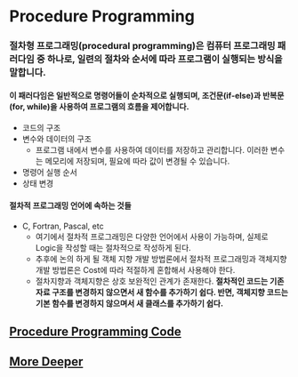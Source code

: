 # Procedure Programming 

### 절차형 프로그래밍(procedural programming)은 컴퓨터 프로그래밍 패러다임 중 하나로, 일련의 절차와 순서에 따라 프로그램이 실행되는 방식을 말합니다. 

#### 이 패러다임은 일반적으로 명령어들이 순차적으로 실행되며, 조건문(if-else)과 반복문(for, while)을 사용하여 프로그램의 흐름을 제어합니다.

- 코드의 구조 
- 변수와 데이터의 구조 
  - 프로그램 내에서 변수를 사용하여 데이터를 저장하고 관리합니다. 이러한 변수는 메모리에 저장되며, 필요에 따라 값이 변경될 수 있습니다.    
- 명령어 실행 순서 
- 상태 변경 

#### 절차적 프로그래밍 언어에 속하는 것들 

- C, Fortran, Pascal, etc 
  - 여기에서 절차적 프로그래밍은 다양한 언어에서 사용이 가능하며, 실제로 Logic을 작성할 때는 절차적으로 작성하게 된다. 
  - 추후에 논의 하게 될 객체 지향 개발 방법론에서 절차적 프로그래밍과 객체지향 개발 방법론은 Cost에 따라 적절하게 혼합해서 사용해야 한다. 
  - 절차지향과 객체지향은 상호 보완적인 관계가 존재한다. **절차적인 코드는 기존 자료 구조를 변경하지 않으면서 새 함수를 추가하기 쉽다. 반면, 객체지향 코드는 기본 함수를 변경하지 않으며서 새 클래스를 추가하기 쉽다.**

## [Procedure Programming Code](https://github-history.netlify.app/keepinmindsh/lines_edu/blob/main/paradigm/03/procedure_programming.go)

## [More Deeper](https://github.com/keepinmindsh/lines_edu/blob/main/paradigm/03/procedure_programming_deeper.md)
